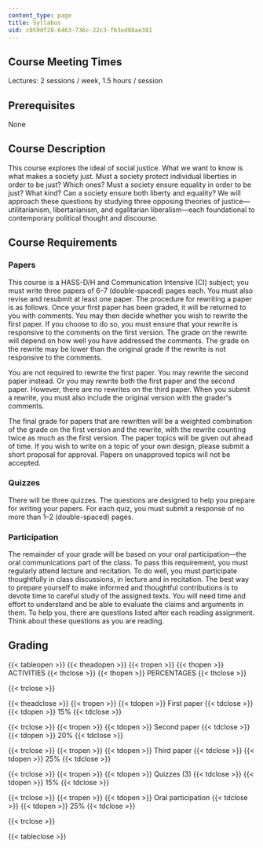 ```yaml
---
content_type: page
title: Syllabus
uid: c059df28-6463-736c-22c3-fb3ed08ae381
---
```


Course Meeting Times
--------------------

Lectures: 2 sessions / week, 1.5 hours / session

Prerequisites
-------------

None

Course Description
------------------

This course explores the ideal of social justice. What we want to know is what makes a society just. Must a society protect individual liberties in order to be just? Which ones? Must a society ensure equality in order to be just? What kind? Can a society ensure both liberty and equality? We will approach these questions by studying three opposing theories of justice—utilitarianism, libertarianism, and egalitarian liberalism—each foundational to contemporary political thought and discourse.

Course Requirements
-------------------

### Papers

This course is a HASS-D/H and Communication Intensive (CI) subject; you must write three papers of 6–7 (double-spaced) pages each. You must also revise and resubmit at least one paper. The procedure for rewriting a paper is as follows. Once your first paper has been graded, it will be returned to you with comments. You may then decide whether you wish to rewrite the first paper. If you choose to do so, you must ensure that your rewrite is responsive to the comments on the first version. The grade on the rewrite will depend on how well you have addressed the comments. The grade on the rewrite may be lower than the original grade if the rewrite is not responsive to the comments.

You are not required to rewrite the first paper. You may rewrite the second paper instead. Or you may rewrite both the first paper and the second paper. However, there are no rewrites on the third paper. When you submit a rewrite, you must also include the original version with the grader's comments.

The final grade for papers that are rewritten will be a weighted combination of the grade on the first version and the rewrite, with the rewrite counting twice as much as the first version. The paper topics will be given out ahead of time. If you wish to write on a topic of your own design, please submit a short proposal for approval. Papers on unapproved topics will not be accepted.

### Quizzes

There will be three quizzes. The questions are designed to help you prepare for writing your papers. For each quiz, you must submit a response of no more than 1–2 (double-spaced) pages.

### Participation

The remainder of your grade will be based on your oral participation—the oral communications part of the class. To pass this requirement, you must regularly attend lecture and recitation. To do well, you must participate thoughtfully in class discussions, in lecture and in recitation. The best way to prepare yourself to make informed and thoughtful contributions is to devote time to careful study of the assigned texts. You will need time and effort to understand and be able to evaluate the claims and arguments in them. To help you, there are questions listed after each reading assignment. Think about these questions as you are reading.

Grading
-------

{{< tableopen >}}
{{< theadopen >}}
{{< tropen >}}
{{< thopen >}}
ACTIVITIES
{{< thclose >}}
{{< thopen >}}
PERCENTAGES
{{< thclose >}}

{{< trclose >}}

{{< theadclose >}}
{{< tropen >}}
{{< tdopen >}}
First paper
{{< tdclose >}}
{{< tdopen >}}
15%
{{< tdclose >}}

{{< trclose >}}
{{< tropen >}}
{{< tdopen >}}
Second paper
{{< tdclose >}}
{{< tdopen >}}
20%
{{< tdclose >}}

{{< trclose >}}
{{< tropen >}}
{{< tdopen >}}
Third paper
{{< tdclose >}}
{{< tdopen >}}
25%
{{< tdclose >}}

{{< trclose >}}
{{< tropen >}}
{{< tdopen >}}
Quizzes (3)
{{< tdclose >}}
{{< tdopen >}}
15%
{{< tdclose >}}

{{< trclose >}}
{{< tropen >}}
{{< tdopen >}}
Oral participation
{{< tdclose >}}
{{< tdopen >}}
25%
{{< tdclose >}}

{{< trclose >}}

{{< tableclose >}}